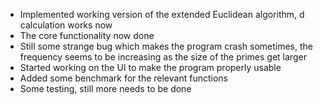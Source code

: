 - Implemented working version of the extended Euclidean algorithm, d calculation works now
- The core functionality now done
- Still some strange bug which makes the program crash sometimes, the frequency seems to be increasing as the size of the primes get larger
- Started working on the UI to make the program properly usable
- Added some benchmark for the relevant functions
- Some testing, still more needs to be done